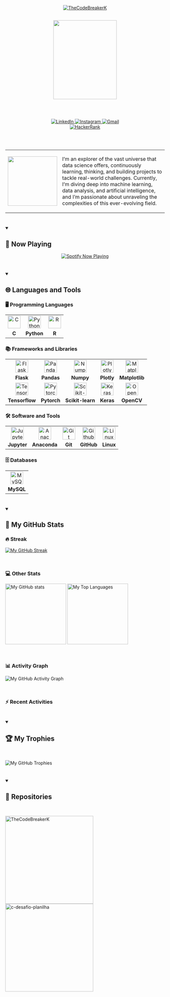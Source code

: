 <!-- Title Section -->
<p id="title" align="center">
  <a href="https://github.com/TheCodeBreakerK">
    <!-- Image Title (personal banner or logo) -->
    <img src="https://github.com/user-attachments/assets/3f1d92be-e474-4308-a817-810906a76739" alt="TheCodeBreakerK"/>
  </a>
</p>

<br/>

<!-- Header Section -->
<div id="header" align="center">
  <!-- Gif of Dark Souls Bonfire (https://tenor.com/pt-BR/view/dark-souls-bonfire-gif-20055180) -->
  <img src="https://media.tenor.com/drxH1lO9cfEAAAAi/dark-souls-bonfire.gif" width="200" height="250"/>
  
  <br/><br/>

  <!-- Social Media Icons -->
  <div id="social-media">
    <a href="https://www.linkedin.com/in/kelvin-moreira-5a281a282/">
      <!-- LinkedIn Badge -->
      <img src="https://img.shields.io/badge/LinkedIn-0077B5?style=for-the-badge&logo=linkedin&logoColor=white" alt="LinkedIn">
    </a>
    <a href="#">
      <!-- Instagram Badge -->
      <img src="https://img.shields.io/badge/Instagram-E4405F?style=for-the-badge&logo=instagram&logoColor=white" alt="Instagram">
    </a>
    <a href="mailto:kelvin20mso@gmail.com">
      <!-- Gmail Badge -->
      <img src="https://img.shields.io/badge/Gmail-D14836?style=for-the-badge&logo=gmail&logoColor=white" alt="Gmail">
    </a>
    <br/>
    <a href="https://www.hackerrank.com/profile/TheCodeBreakerK">
      <!-- HackerRank Badge -->
      <img src="https://img.shields.io/badge/-Hackerrank-2EC866?style=for-the-badge&logo=HackerRank&logoColor=white" alt="HackerRank">
    </a>
  </div>
</div>

<br/><br/>

<!-- GIF and Intro Text -->
<table align="center">
  <tr>
    <!-- Gif of Solaire of Astora -->
    <td width="100">
      <img src="https://i.imgur.com/AflEm7k.gif" width="156" height="156">
    </td>
    <!-- Introductory Text -->
    <td>
      <p align="left">
        I’m an explorer of the vast universe that data science offers, continuously learning, thinking, and building projects to tackle real-world challenges. 
        Currently, I’m diving deep into machine learning, data analysis, and artificial intelligence, and I’m passionate about unraveling the complexities of this ever-evolving field.
      </p>
    </td>
  </tr>
</table>


<!-- Separator -->
#

<!-- Spotify Music Section -->
<details open>
  <summary><h2>🎵 Now Playing</h2></summary>
  
  <div align="center">
    <!-- Clickable link that redirects to Spotify -->
    <a href="https://spotify-github-profile.kittinanx.com/api/view?uid=31lexev2joro2hk35jqyggfmzsei&redirect=true">
      <!-- Image generated by the API showing the current Spotify status -->
      <img src="https://spotify-github-profile.kittinanx.com/api/view?uid=31lexev2joro2hk35jqyggfmzsei&cover_image=true&theme=novatorem&show_offline=false&background_color=0d1117&border_color=ffffff&interchange=true&bar_color=53b14f&bar_color_cover=true" alt="Spotify Now Playing"/> 
    </a>
  </div>
</details>


<!-- Separator -->
#

<!-- Languages and Tools Section -->
<details open>
  <summary><h2>🌐 Languages and Tools</h2></summary>

  <!-- Programming Languages Section -->
  ### 🖥️ Programming Languages
  <table>
    <tr>
      <td align="center"><img alt="C" width="40px" src="https://cdn.jsdelivr.net/gh/devicons/devicon/icons/c/c-original.svg"/></td>
      <td align="center"><img alt="Python" width="40px" src="https://cdn.jsdelivr.net/gh/devicons/devicon/icons/python/python-original.svg"/></td>
      <td align="center"><img alt="R" width="40px" src="https://cdn.jsdelivr.net/gh/devicons/devicon/icons/r/r-original.svg"/></td>
    </tr>
    <tr>
      <td align="center"><b>C</b></td>
      <td align="center"><b>Python</b></td>
      <td align="center"><b>R</b></td>
    </tr>
  </table>

  <!-- Frameworks and Libraries Section -->
  ### 📚 Frameworks and Libraries
  <table>
    <tr>
      <td align="center"><img alt="Flask" width="40px" src="https://cdn.jsdelivr.net/gh/devicons/devicon@latest/icons/flask/flask-original.svg"/></td>
      <td align="center"><img alt="Pandas" width="40px" src="https://cdn.jsdelivr.net/gh/devicons/devicon/icons/pandas/pandas-original.svg"/></td>
      <td align="center"><img alt="Numpy" width="40px" src="https://cdn.jsdelivr.net/gh/devicons/devicon/icons/numpy/numpy-original.svg"/></td>
      <td align="center"><img alt="Plotly" width="40px" src="https://cdn.jsdelivr.net/gh/devicons/devicon/icons/plotly/plotly-original.svg"/></td>
      <td align="center"><img alt="Matplotlib" width="40px" src="https://cdn.jsdelivr.net/gh/devicons/devicon/icons/matplotlib/matplotlib-original.svg"/></td>
    </tr>
    <tr>
      <td align="center"><b>Flask</b></td>
      <td align="center"><b>Pandas</b></td>
      <td align="center"><b>Numpy</b></td>
      <td align="center"><b>Plotly</b></td>
      <td align="center"><b>Matplotlib</b></td>
    </tr>
    <tr>
      <td align="center"><img alt="Tensorflow" width="40px" src="https://cdn.jsdelivr.net/gh/devicons/devicon/icons/tensorflow/tensorflow-original.svg"/></td>
      <td align="center"><img alt="Pytorch" width="40px" src="https://cdn.jsdelivr.net/gh/devicons/devicon/icons/pytorch/pytorch-original.svg"/></td>
      <td align="center"><img alt="Scikit-learn" width="40px" src="https://cdn.jsdelivr.net/gh/devicons/devicon/icons/scikitlearn/scikitlearn-original.svg"/></td>
      <td align="center"><img alt="Keras" width="40px" src="https://cdn.jsdelivr.net/gh/devicons/devicon/icons/keras/keras-original.svg"/></td>
      <td align="center"><img alt="OpenCV" width="40px" src="https://cdn.jsdelivr.net/gh/devicons/devicon/icons/opencv/opencv-original.svg"/></td>
    </tr>
    <tr>
      <td align="center"><b>Tensorflow</b></td>
      <td align="center"><b>Pytorch</b></td>
      <td align="center"><b>Scikit-learn</b></td>
      <td align="center"><b>Keras</b></td>
      <td align="center"><b>OpenCV</b></td>
    </tr>
  </table>

  <!-- Software and Tools Section -->
  ### 🛠️ Software and Tools
  <table>
    <tr>
      <td align="center"><img alt="Jupyter" width="40px" src="https://cdn.jsdelivr.net/gh/devicons/devicon/icons/jupyter/jupyter-original.svg"/></td>
      <td align="center"><img alt="Anaconda" width="40px" src="https://cdn.jsdelivr.net/gh/devicons/devicon/icons/anaconda/anaconda-original.svg"/></td>
      <td align="center"><img alt="Git" width="40px" src="https://cdn.jsdelivr.net/gh/devicons/devicon/icons/git/git-original.svg"/></td>
      <td align="center"><img alt="Github" width="40px" src="https://cdn.jsdelivr.net/gh/devicons/devicon/icons/github/github-original.svg"/></td>
      <td align="center"><img alt="Linux" width="40px" src="https://cdn.jsdelivr.net/gh/devicons/devicon/icons/linux/linux-original.svg"/></td>
    </tr>
    <tr>
      <td align="center"><b>Jupyter</b></td>
      <td align="center"><b>Anaconda</b></td>
      <td align="center"><b>Git</b></td>
      <td align="center"><b>GitHub</b></td>
      <td align="center"><b>Linux</b></td>
    </tr>
  </table>

  <!-- Databases Section -->
  ### 🗄️ Databases
  <table>
    <tr>
      <td align="center"><img alt="MySQL" width="40px" src="https://cdn.jsdelivr.net/gh/devicons/devicon/icons/mysql/mysql-original.svg"/></td>
    </tr>
    <tr>
      <td align="center"><b>MySQL</b></td>
    </tr>
  </table>
</details>

<!-- Separator -->
#

<details open>
  <!-- Summary header for GitHub Stats section -->
  <summary><h2>🔎 My GitHub Stats</h2></summary>
  
  ### 🔥 Streak
  <!-- GitHub Streak Section -->
  <p align="left">
    <!-- GitHub Streak stats, displays user's GitHub streak (consecutive days of activity) -->
    <a href="https://git.io/streak-stats">
      <img src="https://streak-stats.demolab.com?user=TheCodeBreakerK&theme=dracula&border_radius=5.0&hide_border=true" alt="My GitHub Streak" />
    </a>
  </p>
  
  <br/>

  ### 💻 Other Stats
  <!-- GitHub Stats and Top Languages Section -->
  <p align="left">
    <!-- GitHub Stats (Left) displays general GitHub stats (e.g., contributions, stars, forks) -->
    <img src="https://github-readme-stats.vercel.app/api?username=TheCodeBreakerK&show_icons=true&theme=dracula&border_radius=5.0&hide_border=true" alt="My GitHub stats" height="192px" />
    <!-- Top Languages (Right) shows the most frequently used programming languages in user's repos -->
    <img src="https://github-readme-stats.vercel.app/api/top-langs/?username=TheCodeBreakerK&layout=donut&theme=dracula&border_radius=5.0&hide_border=true" alt="My Top Languages" height="192px" />
  </p>
  
  <br/>

  ### 📊 Activity Graph
  <!-- GitHub Activity Graph -->
  <!-- Displays a graph of the user's GitHub activity over time -->
  <p align="left">
    <img src="https://github-readme-activity-graph.vercel.app/graph?username=TheCodeBreakerK&bg_color=282A36ff&color=ffffff&line=FF79C6ff&point=BD93F9ff&area=true&radius=5.0&hide_border=true" alt="My GitHub Activity Graph" />
  </p>

  <br/>
  
  ### ⚡ Recent Activities
  <!--START_SECTION:activity-->
  
  <!--END_SECTION:activity-->
</details>

<!-- Separator -->
#

<details open>
  <!-- Summary header for GitHub Trophies section -->
  <summary><h2>🏆 My Trophies</h2></summary>
  
  <br/>
  
  <!-- GitHub Trophies Section -->
  <p align="left">
    <!-- Trophies link displays user's GitHub achievements as trophies -->
    <img src="https://github-profile-trophy.vercel.app/?username=TheCodeBreakerK&margin-w=15&theme=dracula&no-frame=true" alt="My GitHub Trophies" />
  </p>
</details>

<!-- Separator -->
#

<details open>
  <!-- Summary header for GitHub Repositories section -->
  <summary><h2>📂 Repositories</h2></summary>
  
  <br/>
  
  <p align="left">
    <a href="https://github.com/TheCodeBreakerK/TheCodeBreakerK"><img width="278" src="https://github-readme-stats.vercel.app/api/pin/?username=TheCodeBreakerK&repo=TheCodeBreakerK&theme=dracula&hide_border=true&icon_color=F8D866&show_icons=false" alt="TheCodeBreakerK"></a>
    <a href="https://github.com/TheCodeBreakerK/c-desafio-planilha"><img width="278" src="https://github-readme-stats.vercel.app/api/pin/?username=TheCodeBreakerK&repo=c-desafio-planilha&theme=dracula&hide_border=true&icon_color=F8D866&show_icons=false" alt="c-desafio-planilha"></a>
  </p>
</details>
